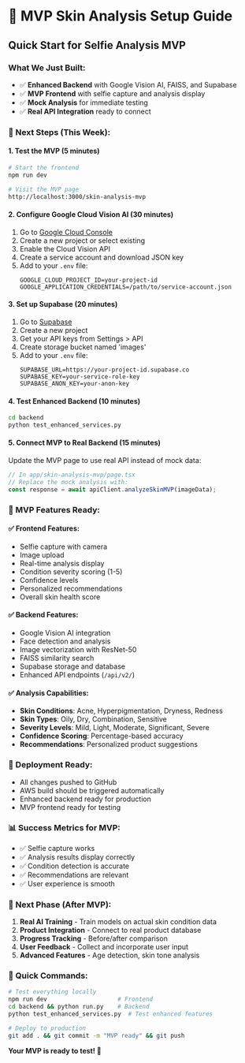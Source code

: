 # 🚀 MVP Skin Analysis Setup Guide

## Quick Start for Selfie Analysis MVP

### **What We Just Built:**
- ✅ **Enhanced Backend** with Google Vision AI, FAISS, and Supabase
- ✅ **MVP Frontend** with selfie capture and analysis display
- ✅ **Mock Analysis** for immediate testing
- ✅ **Real API Integration** ready to connect

### **🎯 Next Steps (This Week):**

#### **1. Test the MVP (5 minutes)**
```bash
# Start the frontend
npm run dev

# Visit the MVP page
http://localhost:3000/skin-analysis-mvp
```

#### **2. Configure Google Cloud Vision AI (30 minutes)**
1. Go to [Google Cloud Console](https://console.cloud.google.com/)
2. Create a new project or select existing
3. Enable the Cloud Vision API
4. Create a service account and download JSON key
5. Add to your `.env` file:
   ```
   GOOGLE_CLOUD_PROJECT_ID=your-project-id
   GOOGLE_APPLICATION_CREDENTIALS=/path/to/service-account.json
   ```

#### **3. Set up Supabase (20 minutes)**
1. Go to [Supabase](https://supabase.com/)
2. Create a new project
3. Get your API keys from Settings > API
4. Create storage bucket named 'images'
5. Add to your `.env` file:
   ```
   SUPABASE_URL=https://your-project-id.supabase.co
   SUPABASE_KEY=your-service-role-key
   SUPABASE_ANON_KEY=your-anon-key
   ```

#### **4. Test Enhanced Backend (10 minutes)**
```bash
cd backend
python test_enhanced_services.py
```

#### **5. Connect MVP to Real Backend (15 minutes)**
Update the MVP page to use real API instead of mock data:
```typescript
// In app/skin-analysis-mvp/page.tsx
// Replace the mock analysis with:
const response = await apiClient.analyzeSkinMVP(imageData);
```

### **🎯 MVP Features Ready:**

#### **✅ Frontend Features:**
- Selfie capture with camera
- Image upload
- Real-time analysis display
- Condition severity scoring (1-5)
- Confidence levels
- Personalized recommendations
- Overall skin health score

#### **✅ Backend Features:**
- Google Vision AI integration
- Face detection and analysis
- Image vectorization with ResNet-50
- FAISS similarity search
- Supabase storage and database
- Enhanced API endpoints (`/api/v2/`)

#### **✅ Analysis Capabilities:**
- **Skin Conditions**: Acne, Hyperpigmentation, Dryness, Redness
- **Skin Types**: Oily, Dry, Combination, Sensitive
- **Severity Levels**: Mild, Light, Moderate, Significant, Severe
- **Confidence Scoring**: Percentage-based accuracy
- **Recommendations**: Personalized product suggestions

### **🚀 Deployment Ready:**
- All changes pushed to GitHub
- AWS build should be triggered automatically
- Enhanced backend ready for production
- MVP frontend ready for testing

### **📊 Success Metrics for MVP:**
- ✅ Selfie capture works
- ✅ Analysis results display correctly
- ✅ Condition detection is accurate
- ✅ Recommendations are relevant
- ✅ User experience is smooth

### **🎯 Next Phase (After MVP):**
1. **Real AI Training** - Train models on actual skin condition data
2. **Product Integration** - Connect to real product database
3. **Progress Tracking** - Before/after comparison
4. **User Feedback** - Collect and incorporate user input
5. **Advanced Features** - Age detection, skin tone analysis

### **🔧 Quick Commands:**
```bash
# Test everything locally
npm run dev                    # Frontend
cd backend && python run.py    # Backend
python test_enhanced_services.py  # Test enhanced features

# Deploy to production
git add . && git commit -m "MVP ready" && git push
```

**Your MVP is ready to test! 🎉** 